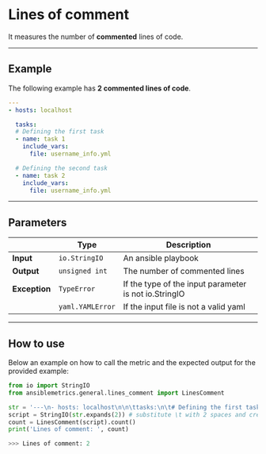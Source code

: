 # Lines of comment

It measures the number of **commented** lines of code.

---

## Example

The following example has **2 commented lines of code**. 

``` yaml
---
- hosts: localhost

  tasks:
  # Defining the first task
  - name: task 1
    include_vars:
      file: username_info.yml

  # Defining the second task
  - name: task 2
    include_vars:
      file: username_info.yml
```

---

## Parameters

|                |Type            |Description |
|----------------|----------------|-------------------|
| **Input**      | ```io.StringIO```    |An ansible playbook|
| **Output**     | ```unsigned int```   |The number of commented lines  |
| **Exception**  | ```TypeError```      |If the type of the input parameter is not io.StringIO |
|                | ```yaml.YAMLError``` |If the input file is not a valid yaml | 

---

## How to use
Below an example on how to call the metric and the expected output for the provided example:

```python
from io import StringIO
from ansiblemetrics.general.lines_comment import LinesComment

str = '---\n- hosts: localhost\n\n\ttasks:\n\t# Defining the first task\n\t- name: task 1\n\t\tinclude_vars:\n\t\t\tfile: username_info.yml\n\n\t# Defining the second task\n\t- name: task 2\n\t\tinclude_vars:\n\t\t\tfile: username_info.yml' 
script = StringIO(str.expands(2)) # substitute \t with 2 spaces and create the StringIO object
count = LinesComment(script).count()
print('Lines of comment: ', count)

>>> Lines of comment: 2
```